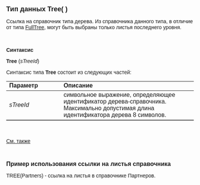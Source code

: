 ﻿<html>
<head>
<title>Tree()</title>
</head>

<body>

<p><strong><font size="4" face="Arial">Тип данных Tree( )</font></strong></p>

<p class="label"><font face="Arial">Ссылка на справочник типа дерева. 
Из справочника данного типа, в отличие от типа <a href="FULLTREE().html">FullTree</a>, 
могут быть выбраны только листья последнего уровня.</font></p>

<p class="label">&nbsp;</p>

<p class="label"><font face="Arial"><b>Синтаксис</b></font></p>

<p><font face="Arial"><strong>Tree</strong> (<em>sTreeId</em>)</font></p>

<p><font face="Arial">Синтаксис типа <strong>Tree</strong>
состоит из следующих частей:</font></p>

<table border="1" cellPadding="5" cols="2" frame="below" rules="rows">
<TBODY>
  <tr vAlign="top">
    <td class="label" width="29%"><font face="Arial"><b>Параметр</b></font></td>
    <td class="label" width="71%"><font face="Arial"><strong>Описание</strong></font></td>
  </tr>
  <tr>
    <td width="29%"><em><font face="Arial">sTreeId</font></em></td>
    <td width="71%"><font face="Arial">символьное выражение, 
	определяющее идентификатор дерева-справочника. Максимально допустимая длина 
	идентификатора дерева 8 символов.</font></td>
  </tr>
</TBODY>
</table>

<p class="label">&nbsp;</p>

<p class="label"><font face="Arial"><a href="../types.html">См. также</a></font></p>

<p class="label">&nbsp;</p>

<p><font size="3" face="Arial"><strong>Пример использования ссылки на 
листья справочника</strong></font></p>

<p><font face="Arial">TREE(Partners) - ccылка на листья в справочнике 
Партнеров.</font></p>
</body>
</html>
